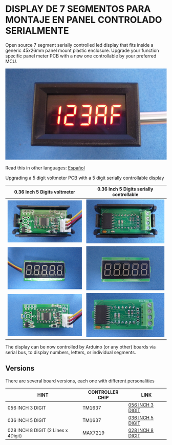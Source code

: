 # DISPLAY DE 7 SEGMENTOS PARA MONTAJE EN PANEL CONTROLADO SERIALMENTE

Open source 7 segment serially controlled led display that fits inside a generic 45x26mm panel mount plastic enclosure. Upgrade your function specific panel meter PCB with a new one controllable by your preferred MCU.

![METERON](/036-inch-5-digit/assets/img/meteron.jpg)

Read this in other languages: [Español](/assets/markdown/README.es.md)

Upgrading a 5 digit voltmeter PCB with a 5 digit serially controllable display

0.36 Inch 5 Digits voltmeter           | 0.36 Inch 5 Digits serially controllable     
---------------------------------------|----------------------------------------------
![](/assets/img/voltmeterback.jpg)     |![](/036-inch-5-digit/assets/img/meterback.jpg) 
![](/assets/img/voltmeterpcbfront.jpg) |![](/036-inch-5-digit/assets/img/pcbfront.jpg) 
![](/assets/img/voltmeterpcbback.jpg)  |![](/036-inch-5-digit/assets/img/pcbback.jpg) 

The display can be now controlled by Arduino (or any other) boards via serial bus, to display numbers, letters, or individual segments.

## Versions

There are several board versions, each one with different personalities

| HINT                               | CONTROLLER CHIP | LINK                                     
|------------------------------------|-----------------|--------------------------------------
| 056 INCH 3 DIGIT                   | TM1637          | [056 INCH 3 DIGIT](/056-inch-3-digit)  
| 036 INCH 5 DIGIT                   | TM1637          | [036 INCH 5 DIGIT](/036-inch-5-digit)  
| 028 INCH 8 DIGIT (2 Lines x 4Digit)| MAX7219         | [028 INCH 8 DIGIT](/028-inch-8-digit)
